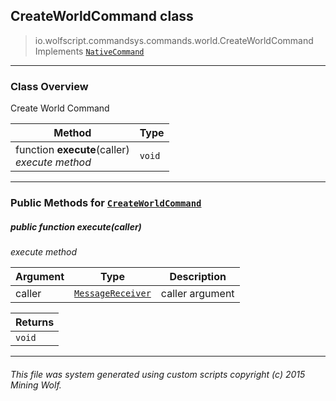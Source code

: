 ## CreateWorldCommand __class__

>io.wolfscript.commandsys.commands.world.CreateWorldCommand
>Implements [`NativeCommand`](..\..\NativeCommand.md)

---

### Class Overview

Create World Command

Method | Type   
--- | :--- 
 function __execute__(caller) <br> _execute method_ | `void`



---


### Public Methods for [`CreateWorldCommand`](CreateWorldCommand.md)

##### <a id='execute'></a>public  function __execute__(caller)

_execute method_

Argument | Type | Description  
--- | --- | --- 
caller | [`MessageReceiver`](..\..\..\chat\MessageReceiver.md) | caller argument

Returns | 
--- | 
`void` |


---


###### This file was system generated using custom scripts copyright (c) 2015 Mining Wolf.
	

